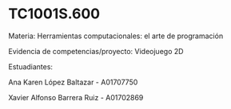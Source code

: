 # TC1001S.600
Materia: Herramientas computacionales: el arte de programación

Evidencia de competencias/proyecto: Videojuego 2D

Estuadiantes:

Ana Karen López Baltazar - A01707750

Xavier Alfonso Barrera Ruiz - A01702869
